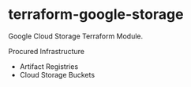 # terraform-google-storage

Google Cloud Storage Terraform Module.

Procured Infrastructure

- Artifact Registries
- Cloud Storage Buckets